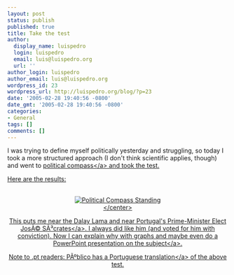 ```yaml
---
layout: post
status: publish
published: true
title: Take the test
author:
  display_name: luispedro
  login: luispedro
  email: luis@luispedro.org
  url: ''
author_login: luispedro
author_email: luis@luispedro.org
wordpress_id: 23
wordpress_url: http://luispedro.org/blog/?p=23
date: '2005-02-28 19:40:56 -0800'
date_gmt: '2005-02-28 19:40:56 -0800'
categories:
- General
tags: []
comments: []
---
```

<p>I was trying to define myself politically yesterday and struggling, so today I took a more structured approach (I don't think scientific applies, though) and went to <a href="http:&#47;&#47;www.politicalcompass.org&#47;">political compass<&#47;a> and took the test.</p>
<p>Here are the results:</p>
<p><center><br />
<img src="wp-content&#47;political-compass.png" alt="Political Compass Standing" &#47;><br />
<&#47;center></p>
<p>This puts me near the Dalay Lama and near Portugal's Prime-Minister Elect <a href="http:&#47;&#47;www.publico.clix.pt&#47;sites&#47;bussola&#47;files&#47;resultadosCandidatos.htm">Jos&Atilde;&copy; S&Atilde;&sup3;crates<&#47;a>. I always did like him (and voted for him with conviction). Now I can explain why with graphs and maybe even do a <a href="http:&#47;&#47;www.norvig.com&#47;Gettysburg&#47;">PowerPoint presentation on the subject<&#47;a>.</p>
<p>Note to .pt readers: P&Atilde;&ordm;blico has a <a href="http:&#47;&#47;www.publico.clix.pt&#47;sites&#47;bussola&#47;default.htm">Portuguese translation<&#47;a> of the above test.</p>
